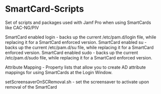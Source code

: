 # SmartCard-Scripts
Set of scripts and packages used with Jamf Pro when using SmartCards like CAC-NG/PIV

SmartCard enabled login - backs up the current /etc/pam.d/login file, while replacing it for a SmartCard enforced version.
SmartCard enabled su - backs up the current /etc/pam.d/su file, while replacing it for a SmartCard enforced version.
SmartCard enabled sudo - backs up the current /etc/pam.d/sudo file, while replacing it for a SmartCard enforced version.

Attribute Mapping - Property lists that allow you to create AD attribute mappings for using SmartCards at the Login Window.

setScreensaverOnSCRemoval.sh - set the screensaver to activate upon removal of the SmartCard
